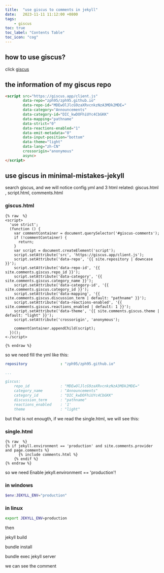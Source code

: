 ```yaml
---
title:  "use giscus to comments in jekyll"
date:   2023-11-11 11:12:00 +0800
tags: 
    - giscus
toc: true 
toc_label: "Contents Table" 
toc_icon: "cog"
---
```

## how to use giscus? 

click [giscus](https://giscus.app/zh-CN)


## the information of my  giscus repo

```html
<script src="https://giscus.app/client.js"
        data-repo="zph95/zph95.github.io"
        data-repo-id="MDEwOlJlcG9zaXRvcnkzNzA3MDk2MDE="
        data-category="Announcements"
        data-category-id="DIC_kwDOFhiUYc4CbGKK"
        data-mapping="pathname"
        data-strict="0"
        data-reactions-enabled="1"
        data-emit-metadata="0"
        data-input-position="bottom"
        data-theme="light"
        data-lang="zh-CN"
        crossorigin="anonymous"
        async>
</script>
```

## use giscus in minimal-mistakes-jekyll

search giscus, and we will notice config.yml and 3 html related: giscus.html , script.html, comments.html

### giscus.html

```
{% raw  %}
<script>
  'use strict';
  (function () {
    var commentContainer = document.querySelector('#giscus-comments');
    if (!commentContainer) {
      return;
    }
    var script = document.createElement('script');
    script.setAttribute('src', 'https://giscus.app/client.js');
    script.setAttribute('data-repo', '{{ site.repository | downcase }}');
    script.setAttribute('data-repo-id', '{{ site.comments.giscus.repo_id }}');
    script.setAttribute('data-category', '{{ site.comments.giscus.category_name }}');
    script.setAttribute('data-category-id', '{{ site.comments.giscus.category_id }}');
    script.setAttribute('data-mapping', '{{ site.comments.giscus.discussion_term | default: "pathname" }}');
    script.setAttribute('data-reactions-enabled', '{{ site.comments.giscus.reactions_enabled | default: 1 }}');
    script.setAttribute('data-theme', '{{ site.comments.giscus.theme | default: "light" }}');
    script.setAttribute('crossorigin', 'anonymous');

    commentContainer.appendChild(script);
  })();
<-/script>

{% endraw %} 
```

so we need fill the yml like this:

```yml
repository               : "zph95/zph95.github.io"

...

giscus:
    repo_id              : "MDEwOlJlcG9zaXRvcnkzNzA3MDk2MDE=" 
    category_name        : "Announcements" 
    category_id          : "DIC_kwDOFhiUYc4CbGKK"
    discussion_term      : "pathname" 
    reactions_enabled    : '1' 
    theme                : "light" 
```

but that is not enougth, if we read the single.html, we will see this:

### single.html

```
{% raw  %}
{% if jekyll.environment == 'production' and site.comments.provider and page.comments %}
      {% include comments.html %}
    {% endif %} 
{% endraw %} 
```
so we need Enable jekyll.environment == 'production'!

### in windows

```powershell
$env:JEKYLL_ENV="production"
```

### in linux

```bash
export JEKYLL_ENV=production
```
then

jekyll build

bundle install

bundle exec jekyll server

we can see the comment